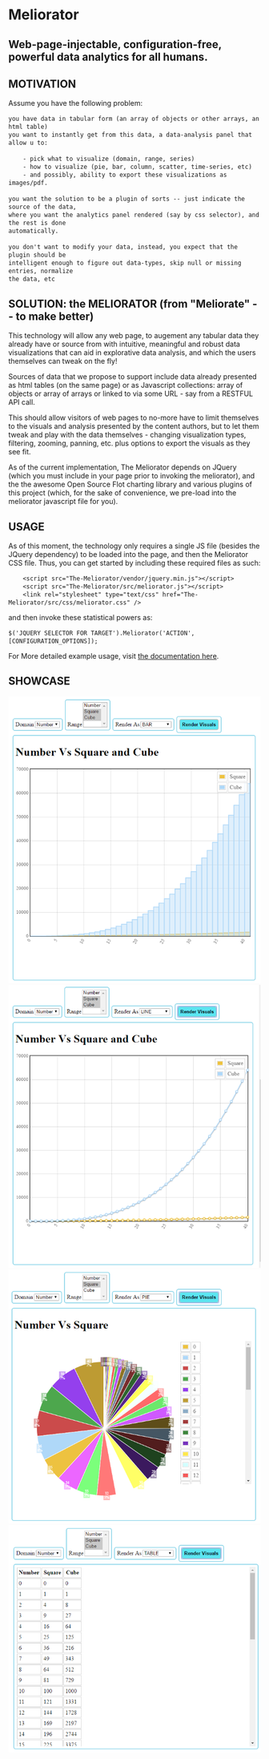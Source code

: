 # Meliorator

Web-page-injectable, configuration-free, powerful data analytics for all humans.
------

MOTIVATION
-----------

Assume you have the following problem:

	you have data in tabular form (an array of objects or other arrays, an html table)
	you want to instantly get from this data, a data-analysis panel that allow u to:

		- pick what to visualize (domain, range, series)
		- how to visualize (pie, bar, column, scatter, time-series, etc)
		- and possibly, ability to export these visualizations as images/pdf.

	you want the solution to be a plugin of sorts -- just indicate the source of the data,
	where you want the analytics panel rendered (say by css selector), and the rest is done
	automatically.

	you don't want to modify your data, instead, you expect that the plugin should be
	intelligent enough to figure out data-types, skip null or missing entries, normalize
	the data, etc


SOLUTION: the MELIORATOR (from "Meliorate" -- to make better)
--------------------------------------------------------------

This technology will allow any web page, to augement any tabular data they
already have or source from with intuitive, meaningful and robust data visualizations that can aid in explorative data analysis, and which the users themselves can tweak on the fly!

Sources of data that we propose to support include data already presented as html tables (on the same page) or as Javascript collections: array of objects or array of arrays or linked to via some URL - say from a RESTFUL API call.

This should allow visitors of web pages to no-more have to limit themselves to the visuals and analysis presented by the
content authors, but to let them tweak and play with the data themselves - changing visualization types, filtering, 
zooming, panning, etc. plus options to export the visuals as they see fit.

As of the current implementation, The Meliorator depends on JQuery (which you must include in your page prior to invoking the meliorator), and the the awesome Open Source Flot charting library and various plugins of this project (which, for the sake of convenience, we pre-load into the meliorator javascript file for you).

USAGE
-----------------------------------

As of this moment, the technology only requires a single JS file (besides the JQuery dependency) to be loaded into the page, and then the Meliorator CSS file. Thus, you can get started by including these required files as such:

        <script src="The-Meliorator/vendor/jquery.min.js"></script>
        <script src="The-Meliorator/src/meliorator.js"></script>
        <link rel="stylesheet" type="text/css" href="The-Meliorator/src/css/meliorator.css" />

and then invoke these statistical powers as:

	$('JQUERY SELECTOR FOR TARGET').Meliorator('ACTION', [CONFIGURATION_OPTIONS]);
	
For More detailed example usage, visit [the documentation here](https://nuchwezi.github.io/The-Meliorator/).
	
SHOWCASE
----------------------

![Bar Chart](/showcase/bar-charts.png?raw=true "Bar Chart Example")
![Line Chart](/showcase/line-charts.png?raw=true "Line Chart Example")
![Pie Chart](/showcase/pie-chart.png?raw=true "Pie Chart Example")
![Tabular Chart](/showcase/table-chart.png?raw=true "Tabular Chart Example")

